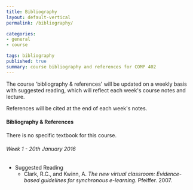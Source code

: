 ```yaml
---
title: Bibliography
layout: default-vertical
permalink: /bibliography/

categories:
- general
- course

tags: bibliography
published: true
summary: course bibliography and references for COMP 402
---
```


The course 'bibliography & references' will be updated on a weekly basis with suggested reading, which will reflect each week's course notes and lecture.

References will be cited at the end of each week's notes.

#### Bibliography & References

There is no specific textbook for this course.

<!--

###### Week 13 - 8th April 2015

  * References
    * Bell, B.S., and Kozlowski, S.W.J. *Adaptive guidance: Enhancing self-regulation, knowledge, and performance in technology-based training.* Personnel Psychology 55. PP.267-306. 2002.
    * Corbalan, G., Kester, L., and Van Merrienboer, J.J.G. *Towards a personalized task selection model with shared instructional control.* Instructional Science 34. PP.399-422. 2006.
    * Lee, S., Lee, Y.H.K. *Effects of learner-control versus program control strategies on computer-aided learning of chemistry problems: For acquisition or review?* Journal of Educational Psychology 83. PP.491-498. 1991.

###### Week 11 - 25th March 2015

  * References
    * Stone, N.J. *Exploring the relationship between calibration and self-regulated learning.* Educational Psychology Review 4. PP.437-475. 2000.
    * Walczyk, J.J., and Hall, V.C. *Effects of examples and embedded questions on the accuracy of comprehension self-assessments.* Journal of Educational Psychology 81. PP.435-437. 1989.
    * Young, J.D. *The effect of self-regulated learning strategies on performance in learner controlled computer-based instruction.* Educational Technology Research and Development 44. PP.17-27. 1996.

###### Week 10 - 18th March 2015

  * References
    * Moreno, R. *Decreasing cognitive load for novice students: Effects of explanatory versus corrective feedback in discovery-based multimedia.* Instructional Science 32. PP.99-113. 2004.
    * Slobada, J.A., Davidson, J.W., Howe, M.J.A., and Moore, D.G. *The role of practice in the development of performing musicians.* British Journal of Psychology 87. PP.287-309. 1996.

###### Week 9 - 11th March 2015

  * References
    * Atkinson, R.K., Renkl, A., & Merrill, M.M. *Transitioning from studying examples to solving problems: Effects of self-explanation prompts and fading worked out steps* Journal of Educational Psychology 95. PP. 774-783 2003.
    * LeFevre, J.A., & Dixon, P. *Do written instructions need examples?* Cognition and Instruction 3. PP. 1-30. 1986.

###### Week 7 - 25th February 2015

  * References
    * Mayer, R.E., Mathias, A., Wetzell, K. *Fostering understanding of multimedia messages through pretraining: Evidence for a two-stage theory of mental model construction.* Journal of Experimental Psychology: Applied 8. PP.147-154. 2002.
    * Reeves, B., and Nass, C. *The media equation: How people treat computers, television, and new media like real people and places.* Cambridge University Press. 1996.

###### Weeks 5 & 6 - 11th to 18th February 2015

  * References
    * Mayer, R.E., Sobko, K., and Mautone, P.D. *Social cues in multimedia learning: Role of speaker's voice.* Journal of Educational Psychology 93. PP.724-733. 2003.
    * Moreno, R., and Mayer, R.E. *Personalized messages that promote science learning in virtual environment.* Journal of Educational Psychology 96. PP.165-173. 2004.
    * Moreno, R., and Mayer, R.E. *Engaging students in active learning: The case for personalized multimedia messages.* Journal of Educational Psychology 93. PP.724-733. 2000.
    * Nass, C., and Brave, S. *Wired for speech: How voice activates and advances the human-computer relationship.* MIT Press. 2005.


###### Week 4 - 4th February 2015

  * References
    * Mayer, R.E., Heiser, J., and Lonn, S. *Cognitive constraints on multimedia learning: When presenting more material results in less understanding.* Journal of Education Psychology 93. PP.187-198. 2001.
    * Moreno, R., and Mayer, R.E. *A coherence effect in multimedia learning: The case for minimizing irrelevant sounds in the design of multimedia instructional messages.* Journal of Educational Psychology 92. PP.117-125. 2000.

###### Week 3 - 28th January 2015

  * References
    * Ayres, P. and Sweller, J. *The split attention principle in multimedia learning.* The Cambridge handbook of multimedia learning. PP. 135-146. Cambridge University Press. 2005.
    * Mayer, R.E., Moreno, R., Boire, M., and Vagge, S. *Maximising constructivist learning from multimedia communications by minimizing cognitive load.* Journal of Educational Psychology 91. PP.638-643. 1999.
    * Moreno, R. and Mayer, R.E. *Cognitive principles of multimedia learning: The role of modality and contiguity.* Journal of Educational Psychology 91. PP.358-368. 1999.

###### Week 2 - 21st January 2015

  * Suggested Reading
    * Forta, Ben. *MySQL Crash Course.* Sams Publishing. 2005.
    * W3C Schools. [SQL Tutorial](http://www.w3schools.com/sql/default.asp).

  * References
    * Clark, R.C. and Lyons, C. *Graphics for learning.* Pfeiffer. 2004.
    * Fletcher, J.D. and Tobias, S. *The multimedia principle.* The Cambridge handbook of multimedia learning. PP. 117-134. Cambridge University Press. 2005.
    * Mayer, R.E. *Multimedia Learning.* Cambridge University Press. 2001.
    * Mayer, R.E. *The Cambridge handbook of multimedia learning.* Cambridge University Press. 2005.

-->

###### Week 1 - 20th January 2016

  * Suggested Reading
    * Clark, R.C., and Kwinn, A. *The new virtual classroom: Evidence-based guidelines for synchronous e-learning.* Pfeiffer. 2007.
